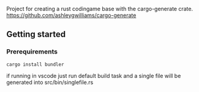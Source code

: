 Project for creating a rust codingame base with the cargo-generate crate. https://github.com/ashleygwilliams/cargo-generate

## Getting started

### Prerequirements

```
cargo install bundler
```

if running in vscode just run default build task and a single file will be generated into src/bin/singlefile.rs
